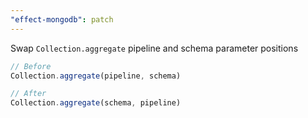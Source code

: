 ```yaml
---
"effect-mongodb": patch
---
```


Swap `Collection.aggregate` pipeline and schema parameter positions

```typescript
// Before
Collection.aggregate(pipeline, schema)

// After
Collection.aggregate(schema, pipeline)
```
